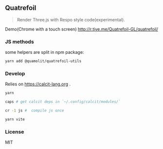 ## Quatrefoil

> Render Three.js with Respo style code(experimental).

Demo(Chrome with a touch screen) http://r.tiye.me/Quatrefoil-GL/quatrefoil/

### JS methods

some helpers are split in npm package:

```bash
yarn add @quamolit/quatrefoil-utils
```

### Develop

Relies on <https://calcit-lang.org> .

```bash
yarn

caps # get calcit deps in `~/.config/calcit/modules/`

cr -1 js #  compile js once

yarn vite
```

### License

MIT
